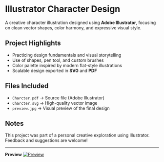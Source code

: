 # Illustrator Character Design 

A creative character illustration designed using **Adobe Illustrator**, focusing on clean vector shapes, color harmony, and expressive visual style.

##  Project Highlights

-  Practicing design fundamentals and visual storytelling
-  Use of shapes, pen tool, and custom brushes
- Color palette inspired by modern flat-style illustrations
- Scalable design exported in **SVG** and **PDF**

## Files Included

- `Charcter.pdf` → Source file (Adobe Illustrator)
- `Charcter.svg` → High-quality vector image
- `preview.jpg` → Visual preview of the final design

## Notes

This project was part of a personal creative exploration using Illustrator.  
Feedback and suggestions are welcome!

---

**Preview**
[![Preview](final/preview.jpg)](final/preview.jpg)

